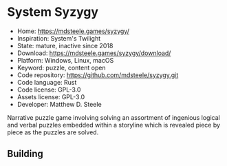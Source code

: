 # System Syzygy

- Home: https://mdsteele.games/syzygy/
- Inspiration: System's Twilight
- State: mature, inactive since 2018
- Download: https://mdsteele.games/syzygy/download/
- Platform: Windows, Linux, macOS
- Keyword: puzzle, content open
- Code repository: https://github.com/mdsteele/syzygy.git
- Code language: Rust
- Code license: GPL-3.0
- Assets license: GPL-3.0
- Developer: Matthew D. Steele

Narrative puzzle game involving solving an assortment of ingenious logical and verbal puzzles embedded within a storyline which is revealed piece by piece as the puzzles are solved.

## Building
